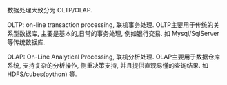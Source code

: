 数据处理大致分为 OLTP/OLAP.

OLTP: on-line transaction processing, 联机事务处理. OLTP主要用于传统的关系型数据库, 主要是基本的,日常的事务处理, 例如银行交易. 如 Mysql/SqlServer 等传统数据库.

OLAP: On-Line Analytical Processing, 联机分析处理. OLAP主要用于数据仓库系统, 支持复杂的分析操作, 侧重决策支持, 并且提供直观易懂的查询结果. 如 HDFS/cubes(python) 等.
 
